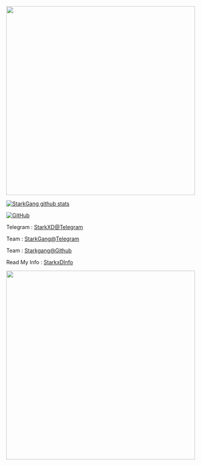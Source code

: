 <img align='centre' src='https://64.media.tumblr.com/a5fe255695dea8a5b8705d1f2009ca55/tumblr_n5hho4IUAe1r922azo1_r1_500.gif' width='500"'>

[![StarkGang github stats](https://github-readme-stats.vercel.app/api?username=StarkGang)](https://github.com/Starkgang)

[![GitHub](https://img.shields.io/badge/dynamic/json?logo=github&label=GitHub+Followers&labelColor=282c34&color=181717&query=%24.data.totalSubs&url=https%3A%2F%2Fapi.spencerwoo.com%2Fsubstats%2F%3Fsource%3Dgithub%26queryKey%3DStarkgang&longCache=true)](https://github.com/Starkgang)

Telegram : [StarkXD@Telegram](t.me/starkxD)

Team : [StarkGang@Telegram](t.me/Starkgang) 

Team : [Starkgang@Github](https://github.com/StarkGang)

Read My Info : [StarkxDInfo](t.me/StarkxDInfo)

<img align='centre' src='https://telegra.ph/file/db0b776a5934a9b9aed48.jpg' width='500"'>
